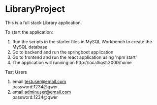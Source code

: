 # LibraryProject
This is a full stack Library application.

To start the application:
1. Run the scripts in the starter files in MySQL Workbench to create the MySQL database
2. Go to backend and run the springboot application
3. Go to frontend and run the react application using 'npm start'
4. The application will running on http://localhost:3000/home

Test Users
1. email:testuser@email.com\
   password:1234@qwer 
2. email:adminuser@email.com\
   password:1234@qwer
